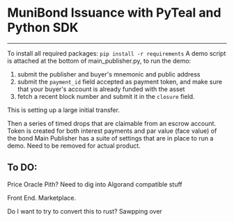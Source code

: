 # MuniBond Issuance with PyTeal and Python SDK
---
To install all required packages: `pip install -r requirements`
A demo script is attached at the bottom of main_publisher.py, to run the demo:
1. submit the publisher and buyer's mnemonic and public address
2. submit the `payment_id` field accepted as payment token, and make sure that your buyer's account is already funded with the asset
3. fetch a recent block number and submit it in the `closure` field.  




This is setting up a large initial transfer. 

Then a series of timed drops that are claimable from an escrow account. Token is created for both interest payments and par value (face value) of the bond
Main Publisher has a suite of settings that are in place to run a demo. Need to be removed for actual product.



## To DO:

Price Oracle
Pith? Need to dig into Algorand compatible stuff

Front End. 
Marketplace.

Do I want to try to convert this to rust? Sawpping over
